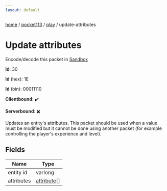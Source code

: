 ```yaml
---
layout: default
---
```


[home](/)  /  [pocket113](/protocol/pocket113)  /  [play](/protocol/pocket113/play)  /  update-attributes

# Update attributes

Encode/decode this packet in [Sandbox](../../../sandbox/pocket113#Play.UpdateAttributes)

**Id**: 30

**Id** (hex): 1E

**Id** (bin): 00011110

**Clientbound**: ✔️

**Serverbound**: ✖️

Updates an entity's attributes. This packet should be used when a value must be modified but it cannot be done using another packet (for example controlling the player's experience and level).

## Fields

Name | Type
---|---
entity id | varlong
attributes | [attribute](/protocol/pocket113/types/attribute)[]
